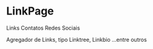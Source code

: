 # LinkPage
Links Contatos  Redes Sociais

Agregador de Links, tipo Linktree, Linkbio ...entre outros
